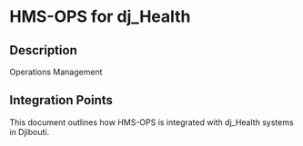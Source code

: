 # HMS-OPS for dj_Health

## Description

Operations Management

## Integration Points

This document outlines how HMS-OPS is integrated with dj_Health systems in Djibouti.

